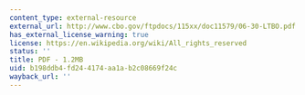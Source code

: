 ```yaml
---
content_type: external-resource
external_url: http://www.cbo.gov/ftpdocs/115xx/doc11579/06-30-LTBO.pdf
has_external_license_warning: true
license: https://en.wikipedia.org/wiki/All_rights_reserved
status: ''
title: PDF - 1.2MB
uid: b198ddb4-fd24-4174-aa1a-b2c08669f24c
wayback_url: ''
---
```

